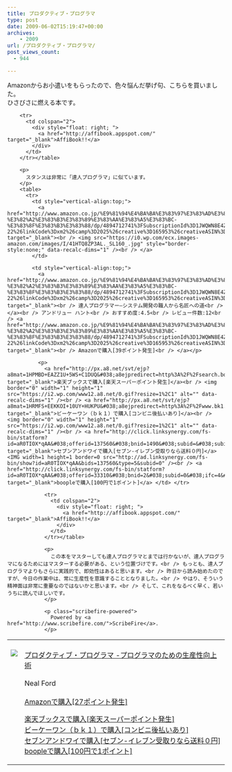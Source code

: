 ```yaml
---
title: プロダクティブ・プログラマ
type: post
date: 2009-06-02T15:19:47+00:00
archives:
    - 2009
url: /プロダクティブ・プログラマ/
post_views_count:
  - 944

---
```

Amazonからお小遣いをもらったので、色々悩んだ挙げ句、こちらを買いました。  
ひさびさに燃える本です。

<table>
  <tr>
    <td style="vertical-align:top;">
      <a href="http://www.amazon.co.jp/%E3%83%97%E3%83%AD%E3%83%80%E3%82%AF%E3%83%86%E3%82%A3%E3%83%96%E3%83%BB%E3%83%97%E3%83%AD%E3%82%B0%E3%83%A9%E3%83%9E-%E3%83%97%E3%83%AD%E3%82%B0%E3%83%A9%E3%83%9E%E3%81%AE%E3%81%9F%E3%82%81%E3%81%AE%E7%94%9F%E7%94%A3%E6%80%A7%E5%90%91%E4%B8%8A%E8%A1%93-Neal-Ford/dp/4873114020%3FSubscriptionId%3D1JWQWN8E4Z5TR27962G2%26tag%3Dgaeaffibook-22%26linkCode%3Dxm2%26camp%3D2025%26creative%3D165953%26creativeASIN%3D4873114020" target="_blank"><br /> <img src="https://i1.wp.com/ecx.images-amazon.com/images/I/61BMRwXRTVL._SL160_.jpg" style="border-style:none;" data-recalc-dims="1" /><br /> </a>
    </td>
    <td style="vertical-align:top;">
      <a href="http://www.amazon.co.jp/%E3%83%97%E3%83%AD%E3%83%80%E3%82%AF%E3%83%86%E3%82%A3%E3%83%96%E3%83%BB%E3%83%97%E3%83%AD%E3%82%B0%E3%83%A9%E3%83%9E-%E3%83%97%E3%83%AD%E3%82%B0%E3%83%A9%E3%83%9E%E3%81%AE%E3%81%9F%E3%82%81%E3%81%AE%E7%94%9F%E7%94%A3%E6%80%A7%E5%90%91%E4%B8%8A%E8%A1%93-Neal-Ford/dp/4873114020%3FSubscriptionId%3D1JWQWN8E4Z5TR27962G2%26tag%3Dgaeaffibook-22%26linkCode%3Dxm2%26camp%3D2025%26creative%3D165953%26creativeASIN%3D4873114020" target="_blank"><br /> プロダクティブ・プログラマ -プログラマのための生産性向上術<br /> </a><br /> Neal Ford<br /> <a href="http://www.amazon.co.jp/%E3%83%97%E3%83%AD%E3%83%80%E3%82%AF%E3%83%86%E3%82%A3%E3%83%96%E3%83%BB%E3%83%97%E3%83%AD%E3%82%B0%E3%83%A9%E3%83%9E-%E3%83%97%E3%83%AD%E3%82%B0%E3%83%A9%E3%83%9E%E3%81%AE%E3%81%9F%E3%82%81%E3%81%AE%E7%94%9F%E7%94%A3%E6%80%A7%E5%90%91%E4%B8%8A%E8%A1%93-Neal-Ford/dp/4873114020%3FSubscriptionId%3D1JWQWN8E4Z5TR27962G2%26tag%3Dgaeaffibook-22%26linkCode%3Dxm2%26camp%3D2025%26creative%3D165953%26creativeASIN%3D4873114020" target="_blank"><br /> Amazonで購入[27ポイント発生]<br /> </a></p>
      <p>
        <a href="http://px.a8.net/svt/ejp?a8mat=1HPMBD+EAZZ1U+5WS+C1DUQ&#038;a8ejpredirect=http%3A%2F%2Fsearch.books.rakuten.co.jp%2Fbksearch%2Fdt%3Fg%3D001%26bisbn%3D4873114020" target="_blank">楽天ブックスで購入[楽天スーパーポイント発生]</a><br /> <img border="0" width="1" height="1" src="https://i2.wp.com/www12.a8.net/0.gif?resize=1%2C1" alt="" data-recalc-dims="1" /><br /> <a href="http://px.a8.net/svt/ejp?a8mat=1HRMFS+EEKKOI+10UY+HUKPU&#038;a8ejpredirect=http%3A%2F%2Fwww.bk1.jp%2FkeywordSearchResult%2F%3Fkeyword%3D4873114020%26storeCd%3D1%26searchFlg%3D9%26x%3D43%26y%3D11%26partnerid%3D02a801" target="_blank">ビーケーワン（ｂｋ１）で購入[コンビニ後払いあり]</a><br /> <img border="0" width="1" height="1" src="https://i2.wp.com/www12.a8.net/0.gif?resize=1%2C1" alt="" data-recalc-dims="1" /><br /> <a href="http://click.linksynergy.com/fs-bin/statform?id=aR0TIOX*qAA&#038;offerid=137560&#038;bnid=1490&#038;subid=&#038;subid=0&#038;kword_in=4873114020&#038;oop=on" target="_blank">セブンアンドワイで購入[セブン-イレブン受取りなら送料０円]</a><IMG width=1 height=1 border=0 src="http://ad.linksynergy.com/fs-bin/show?id=aR0TIOX*qAA&bids=137560&type=5&subid=0" /><br /> <a href="http://click.linksynergy.com/fs-bin/statform?id=aR0TIOX*qAA&#038;offerid=33310&#038;bnid=2&#038;subid=0&#038;ifc=4&#038;ifr=9784873114026" target="_blank">boopleで購入[100円で1ポイント]</a> </td> </tr> 
        
        <tr>
          <td colspan="2">
            <div style="float: right; ">
              <a href="http://affibook.appspot.com/" target="_blank">AffiBook!!</a>
            </div>
          </td>
        </tr></table> 
        
        <p>
          スタンスは非常に「達人プログラマ」に似ています。
        </p>
        <table>
          <tr>
            <td style="vertical-align:top;">
              <a href="http://www.amazon.co.jp/%E9%81%94%E4%BA%BA%E3%83%97%E3%83%AD%E3%82%B0%E3%83%A9%E3%83%9E%E3%83%BC%E2%80%95%E3%82%B7%E3%82%B9%E3%83%86%E3%83%A0%E9%96%8B%E7%99%BA%E3%81%AE%E8%81%B7%E4%BA%BA%E3%81%8B%E3%82%89%E5%90%8D%E5%8C%A0%E3%81%B8%E3%81%AE%E9%81%93-%E3%82%A2%E3%83%B3%E3%83%89%E3%83%AA%E3%83%A5%E3%83%BC-%E3%83%8F%E3%83%B3%E3%83%88/dp/4894712741%3FSubscriptionId%3D1JWQWN8E4Z5TR27962G2%26tag%3Dgaeaffibook-22%26linkCode%3Dxm2%26camp%3D2025%26creative%3D165953%26creativeASIN%3D4894712741" target="_blank"><br /> <img src="https://i0.wp.com/ecx.images-amazon.com/images/I/41HTQ8ZP3AL._SL160_.jpg" style="border-style:none;" data-recalc-dims="1" /><br /> </a>
            </td>
            
            <td style="vertical-align:top;">
              <a href="http://www.amazon.co.jp/%E9%81%94%E4%BA%BA%E3%83%97%E3%83%AD%E3%82%B0%E3%83%A9%E3%83%9E%E3%83%BC%E2%80%95%E3%82%B7%E3%82%B9%E3%83%86%E3%83%A0%E9%96%8B%E7%99%BA%E3%81%AE%E8%81%B7%E4%BA%BA%E3%81%8B%E3%82%89%E5%90%8D%E5%8C%A0%E3%81%B8%E3%81%AE%E9%81%93-%E3%82%A2%E3%83%B3%E3%83%89%E3%83%AA%E3%83%A5%E3%83%BC-%E3%83%8F%E3%83%B3%E3%83%88/dp/4894712741%3FSubscriptionId%3D1JWQWN8E4Z5TR27962G2%26tag%3Dgaeaffibook-22%26linkCode%3Dxm2%26camp%3D2025%26creative%3D165953%26creativeASIN%3D4894712741" target="_blank"><br /> 達人プログラマー―システム開発の職人から名匠への道<br /> </a><br /> アンドリュー ハント<br /> おすすめ度:4.5<br /> レビュー件数:12<br /> <a href="http://www.amazon.co.jp/%E9%81%94%E4%BA%BA%E3%83%97%E3%83%AD%E3%82%B0%E3%83%A9%E3%83%9E%E3%83%BC%E2%80%95%E3%82%B7%E3%82%B9%E3%83%86%E3%83%A0%E9%96%8B%E7%99%BA%E3%81%AE%E8%81%B7%E4%BA%BA%E3%81%8B%E3%82%89%E5%90%8D%E5%8C%A0%E3%81%B8%E3%81%AE%E9%81%93-%E3%82%A2%E3%83%B3%E3%83%89%E3%83%AA%E3%83%A5%E3%83%BC-%E3%83%8F%E3%83%B3%E3%83%88/dp/4894712741%3FSubscriptionId%3D1JWQWN8E4Z5TR27962G2%26tag%3Dgaeaffibook-22%26linkCode%3Dxm2%26camp%3D2025%26creative%3D165953%26creativeASIN%3D4894712741" target="_blank"><br /> Amazonで購入[39ポイント発生]<br /> </a></p> 
              
              <p>
                <a href="http://px.a8.net/svt/ejp?a8mat=1HPMBD+EAZZ1U+5WS+C1DUQ&#038;a8ejpredirect=http%3A%2F%2Fsearch.books.rakuten.co.jp%2Fbksearch%2Fdt%3Fg%3D001%26bisbn%3D4894712741" target="_blank">楽天ブックスで購入[楽天スーパーポイント発生]</a><br /> <img border="0" width="1" height="1" src="https://i2.wp.com/www12.a8.net/0.gif?resize=1%2C1" alt="" data-recalc-dims="1" /><br /> <a href="http://px.a8.net/svt/ejp?a8mat=1HRMFS+EEKKOI+10UY+HUKPU&#038;a8ejpredirect=http%3A%2F%2Fwww.bk1.jp%2FkeywordSearchResult%2F%3Fkeyword%3D4894712741%26storeCd%3D1%26searchFlg%3D9%26x%3D43%26y%3D11%26partnerid%3D02a801" target="_blank">ビーケーワン（ｂｋ１）で購入[コンビニ後払いあり]</a><br /> <img border="0" width="1" height="1" src="https://i2.wp.com/www12.a8.net/0.gif?resize=1%2C1" alt="" data-recalc-dims="1" /><br /> <a href="http://click.linksynergy.com/fs-bin/statform?id=aR0TIOX*qAA&#038;offerid=137560&#038;bnid=1490&#038;subid=&#038;subid=0&#038;kword_in=4894712741&#038;oop=on" target="_blank">セブンアンドワイで購入[セブン-イレブン受取りなら送料０円]</a><IMG width=1 height=1 border=0 src="http://ad.linksynergy.com/fs-bin/show?id=aR0TIOX*qAA&bids=137560&type=5&subid=0" /><br /> <a href="http://click.linksynergy.com/fs-bin/statform?id=aR0TIOX*qAA&#038;offerid=33310&#038;bnid=2&#038;subid=0&#038;ifc=4&#038;ifr=9784894712744" target="_blank">boopleで購入[100円で1ポイント]</a> </td> </tr> 
                
                <tr>
                  <td colspan="2">
                    <div style="float: right; ">
                      <a href="http://affibook.appspot.com/" target="_blank">AffiBook!!</a>
                    </div>
                  </td>
                </tr></table> 
                
                <p>
                  この本をマスターしても達人プログラマとまでは行かないが、達人プログラマになるためにはマスターする必要がある、という位置づけです。<br /> もっとも、達人プログラマよりもさらに実践的で、即効性はあると思います。<br /> 昨日から読み始めたのですが、今日の作業中は、常に生産性を意識することとなりました。<br /> やはり、そういう精神面は非常に重要なのではないかと思います。<br /> そして、これをなるべく早く、若いうちに読んでほしいです。
                </p>
                
                <p class="scribefire-powered">
                  Powered by <a href="http://www.scribefire.com/">ScribeFire</a>.
                </p>